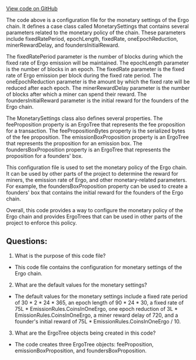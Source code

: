 [View code on GitHub](sigmastate-interpreterhttps://github.com/ScorexFoundation/sigmastate-interpreter/interpreter/shared/src/main/scala/org/ergoplatform/settings/MonetarySettings.scala)

The code above is a configuration file for the monetary settings of the Ergo chain. It defines a case class called MonetarySettings that contains several parameters related to the monetary policy of the chain. These parameters include fixedRatePeriod, epochLength, fixedRate, oneEpochReduction, minerRewardDelay, and foundersInitialReward. 

The fixedRatePeriod parameter is the number of blocks during which the fixed rate of Ergo emission will be maintained. The epochLength parameter is the number of blocks in an epoch. The fixedRate parameter is the fixed rate of Ergo emission per block during the fixed rate period. The oneEpochReduction parameter is the amount by which the fixed rate will be reduced after each epoch. The minerRewardDelay parameter is the number of blocks after which a miner can spend their reward. The foundersInitialReward parameter is the initial reward for the founders of the Ergo chain.

The MonetarySettings class also defines several properties. The feeProposition property is an ErgoTree that represents the fee proposition for a transaction. The feePropositionBytes property is the serialized bytes of the fee proposition. The emissionBoxProposition property is an ErgoTree that represents the proposition for an emission box. The foundersBoxProposition property is an ErgoTree that represents the proposition for a founders' box.

This configuration file is used to set the monetary policy of the Ergo chain. It can be used by other parts of the project to determine the reward for miners, the emission rate of Ergo, and other monetary-related parameters. For example, the foundersBoxProposition property can be used to create a founders' box that contains the initial reward for the founders of the Ergo chain. 

Overall, this code provides a way to configure the monetary policy of the Ergo chain and provides ErgoTrees that can be used in other parts of the project to enforce this policy.
## Questions: 
 1. What is the purpose of this code file?
- This code file contains the configuration for monetary settings of the Ergo chain.

2. What are the default values for the monetary settings?
- The default values for the monetary settings include a fixed rate period of 30 * 2 * 24 * 365, an epoch length of 90 * 24 * 30, a fixed rate of 75L * EmissionRules.CoinsInOneErgo, one epoch reduction of 3L * EmissionRules.CoinsInOneErgo, a miner reward delay of 720, and a founder's initial reward of 75L * EmissionRules.CoinsInOneErgo / 10.

3. What are the ErgoTree objects being created in this code?
- The code creates three ErgoTree objects: feeProposition, emissionBoxProposition, and foundersBoxProposition.